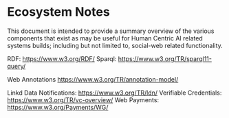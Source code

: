 # Ecosystem Notes  

This document is intended to provide a summary overview of the various components that exist as may be useful for Human Centric AI related systems builds; including but not limited to, social-web related functionality.

RDF: https://www.w3.org/RDF/ 
Sparql: https://www.w3.org/TR/sparql11-query/ 

Web Annotations https://www.w3.org/TR/annotation-model/ 

Linkd Data Notifications: https://www.w3.org/TR/ldn/
Verifiable Credentials: https://www.w3.org/TR/vc-overview/
Web Payments: https://www.w3.org/Payments/WG/ 


